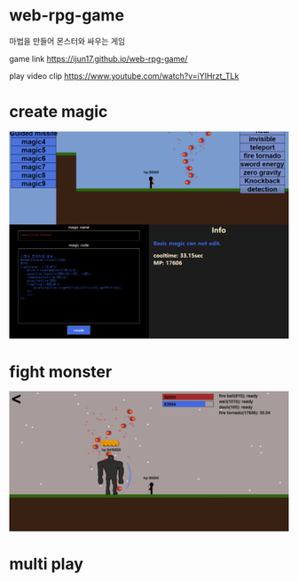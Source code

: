 # web-rpg-game
마법을 만들어 몬스터와 싸우는 게임

game link https://ijun17.github.io/web-rpg-game/

play video clip https://www.youtube.com/watch?v=iYIHrzt_TLk

# create magic
<img src="resource/readme/createMagic.png">

# fight monster
<img src="resource/readme/fight.png">

# multi play

